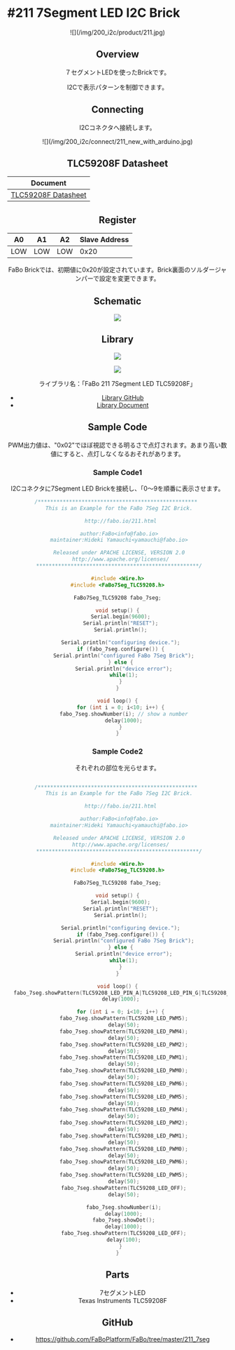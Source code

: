 # #211 7Segment LED I2C Brick

<center>![](/img/200_i2c/product/211.jpg)
<!--COLORME-->

## Overview
７セグメントLEDを使ったBrickです。

I2Cで表示パターンを制御できます。

## Connecting
I2Cコネクタへ接続します。

<center>![](/img/200_i2c/connect/211_new_with_arduino.jpg)

## TLC59208F Datasheet
| Document |
| -- |
| [TLC59208F Datasheet](http://www.ti.com/jp/lit/gpn/tlc59208f) |

## Register
| A0 | A1 | A2 | Slave Address |
| -- | -- | -- | -- |
| LOW | LOW | LOW | 0x20 |

FaBo Brickでは、初期値に0x20が設定されています。Brick裏面のソルダージャンパーで設定を変更できます。

## Schematic
![](/img/200_i2c/schematic/211_7seg.png)

## Library


![](/img/common/install_lib.png)

![](/img/200_i2c/docs/211_7segment_docs_002.png)

  ライブラリ名：「FaBo 211 7Segment LED TLC59208F」

- [Library GitHub](https://github.com/FaBoPlatform/FaBo7Seg-TLC59208-Library)
- [Library Document](http://fabo.io/doxygen/FaBo7Seg-TLC59208-Library/)

## Sample Code
PWM出力値は、"0x02"でほぼ視認できる明るさで点灯されます。あまり高い数値にすると、点灯しなくなるおそれがあります。

### Sample Code1
I2Cコネクタに7Segment LED Brickを接続し、「0〜9を順番に表示させます。
```c
/*************************************************** 
 This is an Example for the FaBo 7Seg I2C Brick.

  http://fabo.io/211.html

 author:FaBo<info@fabo.io>
 maintainer:Hideki Yamauchi<yamauchi@fabo.io>

 Released under APACHE LICENSE, VERSION 2.0
  http://www.apache.org/licenses/
 ****************************************************/

#include <Wire.h>
#include <FaBo7Seg_TLC59208.h>

FaBo7Seg_TLC59208 fabo_7seg;

void setup() {
  Serial.begin(9600);
  Serial.println("RESET");
  Serial.println();

  Serial.println("configuring device.");
  if (fabo_7seg.configure()) {
    Serial.println("configured FaBo 7Seg Brick");
  } else {
    Serial.println("device error");
    while(1);
  }
}

void loop() {
  for (int i = 0; i<10; i++) {
    fabo_7seg.showNumber(i); // show a number
    delay(1000);
  }
}
```

### Sample Code2

それぞれの部位を光らせます。

```c

/*************************************************** 
 This is an Example for the FaBo 7Seg I2C Brick.

  http://fabo.io/211.html

 author:FaBo<info@fabo.io>
 maintainer:Hideki Yamauchi<yamauchi@fabo.io>

 Released under APACHE LICENSE, VERSION 2.0
  http://www.apache.org/licenses/
 ****************************************************/

#include <Wire.h>
#include <FaBo7Seg_TLC59208.h>

FaBo7Seg_TLC59208 fabo_7seg;

void setup() {
  Serial.begin(9600);
  Serial.println("RESET");
  Serial.println();

  Serial.println("configuring device.");
  if (fabo_7seg.configure()) {
    Serial.println("configured FaBo 7Seg Brick");
  } else {
    Serial.println("device error");
    while(1);
  }
}

void loop() {
  fabo_7seg.showPattern(TLC59208_LED_PIN_A|TLC59208_LED_PIN_G|TLC59208_LED_PIN_D);
  delay(1000);

  for (int i = 0; i<10; i++) {
    fabo_7seg.showPattern(TLC59208_LED_PWM5);
    delay(50);
    fabo_7seg.showPattern(TLC59208_LED_PWM4);
    delay(50);
    fabo_7seg.showPattern(TLC59208_LED_PWM2);
    delay(50);
    fabo_7seg.showPattern(TLC59208_LED_PWM1);
    delay(50);
    fabo_7seg.showPattern(TLC59208_LED_PWM0);
    delay(50);
    fabo_7seg.showPattern(TLC59208_LED_PWM6);
    delay(50);
    fabo_7seg.showPattern(TLC59208_LED_PWM5);
    delay(50);
    fabo_7seg.showPattern(TLC59208_LED_PWM4);
    delay(50);
    fabo_7seg.showPattern(TLC59208_LED_PWM2);
    delay(50);
    fabo_7seg.showPattern(TLC59208_LED_PWM1);
    delay(50);
    fabo_7seg.showPattern(TLC59208_LED_PWM0);
    delay(50);
    fabo_7seg.showPattern(TLC59208_LED_PWM6);
    delay(50);
    fabo_7seg.showPattern(TLC59208_LED_PWM5);
    delay(50);
    fabo_7seg.showPattern(TLC59208_LED_OFF);
    delay(50);

    fabo_7seg.showNumber(i);
    delay(1000);
    fabo_7seg.showDot();
    delay(1000);
    fabo_7seg.showPattern(TLC59208_LED_OFF);
    delay(100);
  }
}
```

## Parts
- 7セグメントLED
- Texas Instruments TLC59208F

## GitHub
- https://github.com/FaBoPlatform/FaBo/tree/master/211_7seg

